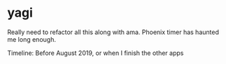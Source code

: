 # yagi

Really need to refactor all this along with ama. Phoenix timer has haunted me long enough.

Timeline: Before August 2019, or when I finish the other apps
